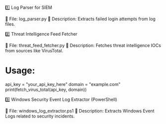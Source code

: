 1️⃣ Log Parser for SIEM

📄 File: log_parser.py
📌 Description: Extracts failed login attempts from log files.

2️⃣ Threat Intelligence Feed Fetcher

📄 File: threat_feed_fetcher.py
📌 Description: Fetches threat intelligence IOCs from sources like VirusTotal.

# Usage:
api_key = "your_api_key_here"
domain = "example.com"
print(fetch_virus_total(api_key, domain))

3️⃣ Windows Security Event Log Extractor (PowerShell)

📄 File: windows_log_extractor.ps1
📌 Description: Extracts Windows Event Logs related to security incidents.
